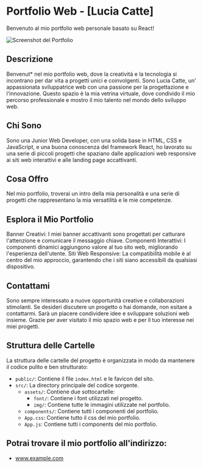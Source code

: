 # Portfolio Web - [Lucia Catte]

Benvenuto al mio portfolio web personale basato su React!

![Screenshot del Portfolio](screen-portfolio.png)

## Descrizione
Benvenut* nel mio portfolio web, dove la creatività e la tecnologia si incontrano per dar vita a progetti unici e coinvolgenti. Sono Lucia Catte, un' appassionata sviluppatrice web con una passione per la progettazione e l'innovazione. Questo spazio è la mia vetrina virtuale, dove condivido il mio percorso professionale e mostro il mio talento nel mondo dello sviluppo web.

## Chi Sono
Sono una Junior Web Developer, con una solida base in HTML, CSS e JavaScript, e una buona conoscenza del framework React, ho lavorato su una serie di piccoli progetti che spaziano dalle applicazioni web responsive ai siti web interattivi e alle landing page accattivanti. 

## Cosa Offro
Nel mio portfolio, troverai un intro della mia personalità e una serie di progetti che rappresentano la mia versatilità e le mie competenze. 

## Esplora il Mio Portfolio
Banner Creativi: I miei banner accattivanti sono progettati per catturare l'attenzione e comunicare il messaggio chiave.
Componenti Interattivi: I componenti dinamici aggiungono valore al tuo sito web, migliorando l'esperienza dell'utente.
Siti Web Responsive: La compatibilità mobile è al centro del mio approccio, garantendo che i siti siano accessibili da qualsiasi dispositivo.

## Contattami
Sono sempre interessato a nuove opportunità creative e collaborazioni stimolanti. Se desideri discutere un progetto o hai domande, non esitare a contattarmi. Sarà un piacere condividere idee e sviluppare soluzioni web insieme.
Grazie per aver visitato il mio spazio web e per il tuo interesse nei miei progetti.

## Struttura delle Cartelle

La struttura delle cartelle del progetto è organizzata in modo da mantenere il codice pulito e ben strutturato:

- `public/`: Contiene il file `index.html` e le favicon del sito.
- `src/`: La directory principale del codice sorgente.
  - `assets/`: Contiene due sottocartelle:
    - `font/`: Contiene i font utilizzati nel progetto.
    - `img/`: Contiene tutte le immagini utilizzate nel portfolio.
  - `components/`: Contiene tutti i componenti del portfolio.
  - `App.css`: Contiene tutto il css del mio portfolio.
  - `App.js`: Contiene tutti i components del mio portfolio.

## Potrai trovare il mio portfolio all'indirizzo:
- www.example.com


